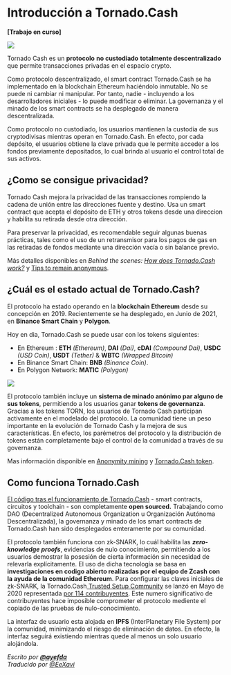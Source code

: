 # Introducción a Tornado.Cash

**\[Trabajo en curso\]**

![](.gitbook/assets/image.png)

Tornado Cash es un **protocolo** **no custodiado** **totalmente descentralizado** que permite transacciones privadas en el espacio crypto.

Como protocolo descentralizado, el smart contract Tornado.Cash se ha implementado en la blockchain Ethereum haciéndolo inmutable. No se puede ni cambiar ni manipular. Por tanto, nadie - incluyendo a los desarrolladores iniciales - lo puede modificar o eliminar. La governanza y el minado de los smart contracts se ha desplegado de manera descentralizada. 

Como protocolo no custodiado, los usuarios mantienen la custodia de sus cryptodivisas mientras operan en Tornado.Cash. En efecto, por cada depósito, el usuarios obtiene la clave privada que le permite acceder a los fondos previamente depositados, lo cual brinda al usuario el control total de sus activos.

## ¿Como se consigue privacidad?

Tornado Cash mejora la privacidad de las transacciones rompiendo la cadena de unión entre las direcciones fuente y destino. Usa un smart contract que acepta el depósito de ETH y otros tokens desde una direccion y habilita su retirada desde otra dirección. 

Para preservar la privacidad, es recomendable seguir algunas buenas prácticas, tales como el uso de un retransmisor para los pagos de gas en las retiradas de fondos mediante una dirección vacía o sin balance previo.

Más detalles disponibles en _Behind the scenes:_ [_How does Tornado.Cash work?_](how-does-tornado.cash-work.md) y [Tips to remain anonymous](tips-to-remain-anonymous.md).

## ¿Cuál es el estado actual de Tornado.Cash?

El protocolo ha estado operando en la **blockchain Ethereum** desde su concepción en 2019. Recientemente se ha desplegado, en Junio de 2021, en  **Binance Smart Chain** y **Polygon**.

Hoy en dia, Tornado.Cash se puede usar con los tokens siguientes:

* En Ethereum : **ETH** _\(Ethereum\)_, **DAI** _\(Dai\)_, **cDAI** _\(Compound Dai\)_, **USDC** _\(USD Coin\)_, **USDT** _\(Tether\)_ & **WBTC** _\(Wrapped Bitcoin\)_
* En Binance Smart Chain: **BNB** _\(Binance Coin\)_.
* En Polygon Network: **MATIC** _\(Polygon\)_

![](.gitbook/assets/non-custodial-anonymous-transactions-on-ethereum-3-.png)

El protocolo también incluye un **sistema de minado anónimo par alguno de sus tokens**, permitiendo a los usuarios ganar **tokens de governanza**. Gracias a los tokens TORN, los usuarios de Tornado Cash participan activamente en el modelado del protocolo. La comunidad tiene un peso importante en la evolución de Tornado Cash y la mejora de sus características. En efecto, los parémetros del protocolo y la distribución de tokens están completamente bajo el control de la comunidad a través de su governanza. 

Mas información disponible en [Anonymity mining](anonymity-mining.md) y [Tornado.Cash token](torn.md).

## Como funciona Tornado.Cash

[El código tras el funcionamiento de Tornado.Cash](https://github.com/tornadocash) - smart contracts, circuitos y toolchain -  son completamente **open sourced.** Trabajando como DAO \(Decentralized Autonomous Organization u Organización Autónoma Descentralizada\), la governanza y minado de los smart contracts de Tornado.Cash han sido desplegados emteramente por su comunidad.

El protocolo también funciona con zk-SNARK, lo cuál habilita las  ***zero-knowledge proofs***, evidencias de nulo conocimiento, permitiendo a los usuarios demostrar la posesión de cierta información sin necesidad de relevarla explícitamente. El uso de dicha tecnología se basa en **investigaciones en codigo abierto realizadas por el equipo de Zcash con la ayuda de la comunidad Ethereum**. Para configurar las claves iniciales de zk-SNARK, la Tornado.Cash[ Trusted Setup Community](https://tornado-cash.medium.com/tornado-cash-trusted-setup-ceremony-b846e1e00be1) se lanzó en Mayo de 2020 representada [por 114 contribuyentes](https://tornado-cash.medium.com/the-biggest-trusted-setup-ceremony-in-the-world-3c6ab9c8fffa). Este numero significativo de contribuyentes hace imposible comprometer el protocolo mediente el copiado de las pruebas de nulo-conocimiento.

La interfaz de usuario esta alojada en **IPFS** \(InterPlanetary File System\) por la comunidad, minimizando el riesgo de eliminación de datos. En efecto, la interfaz seguirá existiendo mientras quede al menos un solo usuario alojándola.

_Escrito por_ [_**@ayefda**_](https://torn.community/u/ayefda) \
_Traducido por_ [_@EeXavi_](https://twitter.com/EeXavi?s=09) 
